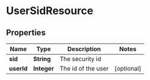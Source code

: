 
# UserSidResource

## Properties
Name | Type | Description | Notes
------------ | ------------- | ------------- | -------------
**sid** | **String** | The security id | 
**userId** | **Integer** | The id of the user |  [optional]



